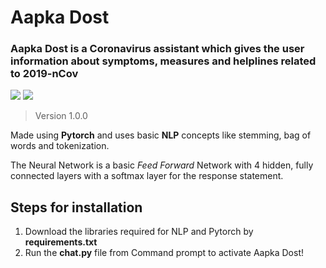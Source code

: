 # Aapka Dost

### Aapka Dost is a Coronavirus assistant which gives the user information about symptoms, measures and helplines related to 2019-nCov


![](https://img.shields.io/badge/Made_with-PyTorch-red?style=for-the-badge&logo=tinder)
![](http://img.shields.io/badge/Made_with-Python-blue?style=for-the-badge&logo=python)

> Version 1.0.0

Made using **Pytorch** and uses basic **NLP** concepts like stemming, bag of words and tokenization.

The Neural Network is a basic _Feed Forward_ Network with 4 hidden, fully connected layers with a softmax layer for the response statement.

## Steps for installation

1. Download the libraries required for NLP and Pytorch by **requirements.txt**
1. Run the **chat.py** file from Command prompt to activate Aapka Dost!

